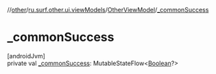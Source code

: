 //[other](../../../index.md)/[ru.surf.other.ui.viewModels](../index.md)/[OtherViewModel](index.md)/[_commonSuccess](_common-success.md)

# _commonSuccess

[androidJvm]\
private val [_commonSuccess](_common-success.md): MutableStateFlow&lt;[Boolean](https://kotlinlang.org/api/latest/jvm/stdlib/kotlin/-boolean/index.html)?&gt;
